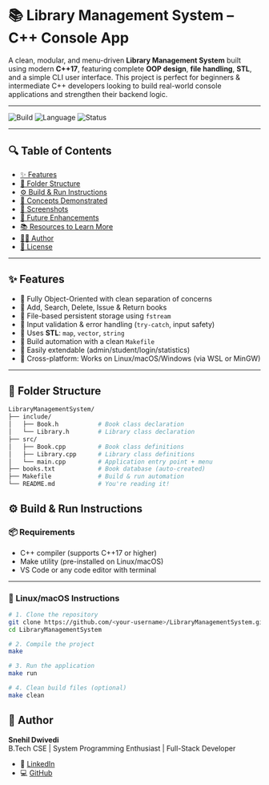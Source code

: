 # 📚 Library Management System – C++ Console App

A clean, modular, and menu-driven **Library Management System** built using modern **C++17**, featuring complete **OOP design**, **file handling**, **STL**, and a simple CLI user interface. This project is perfect for beginners & intermediate C++ developers looking to build real-world console applications and strengthen their backend logic.

---

![Build](https://img.shields.io/badge/build-passing-brightgreen) ![Language](https://img.shields.io/badge/language-C%2B%2B17-blue) ![Status](https://img.shields.io/badge/project-active-green)

---

## 🔍 Table of Contents

- [✨ Features](#-features)
- [📁 Folder Structure](#-folder-structure)
- [⚙️ Build & Run Instructions](#️-build--run-instructions)
- [🧠 Concepts Demonstrated](#-concepts-demonstrated)
- [📸 Screenshots](#-screenshots)
- [🚀 Future Enhancements](#-future-enhancements)
- [📚 Resources to Learn More](#-resources-to-learn-more)
- [🧑‍💻 Author](#-author)
- [📄 License](#-license)

---

## ✨ Features

- 🔸 Fully Object-Oriented with clean separation of concerns
- 🔸 Add, Search, Delete, Issue & Return books
- 🔸 File-based persistent storage using `fstream`
- 🔸 Input validation & error handling (`try-catch`, input safety)
- 🔸 Uses **STL**: `map`, `vector`, `string`
- 🔸 Build automation with a clean `Makefile`
- 🔸 Easily extendable (admin/student/login/statistics)
- 🔸 Cross-platform: Works on Linux/macOS/Windows (via WSL or MinGW)

---

## 📁 Folder Structure

```bash
LibraryManagementSystem/
├── include/
│   ├── Book.h           # Book class declaration
│   └── Library.h        # Library class declaration
├── src/
│   ├── Book.cpp         # Book class definitions
│   ├── Library.cpp      # Library class definitions
│   └── main.cpp         # Application entry point + menu
├── books.txt            # Book database (auto-created)
├── Makefile             # Build & run automation
└── README.md            # You're reading it!
```

## ⚙️ Build & Run Instructions

### 📦 Requirements

- C++ compiler (supports C++17 or higher)
- Make utility (pre-installed on Linux/macOS)
- VS Code or any code editor with terminal

---

### 🐧 Linux/macOS Instructions

```bash
# 1. Clone the repository
git clone https://github.com/<your-username>/LibraryManagementSystem.git
cd LibraryManagementSystem

# 2. Compile the project
make

# 3. Run the application
make run

# 4. Clean build files (optional)
make clean
```

## 🙋 Author

**Snehil Dwivedi**  
B.Tech CSE | System Programming Enthusiast | Full-Stack Developer

- 🔗 [LinkedIn](https://www.linkedin.com/in/snehil-dwivedi)
- 💻 [GitHub](https://github.com/snehil-dev)
